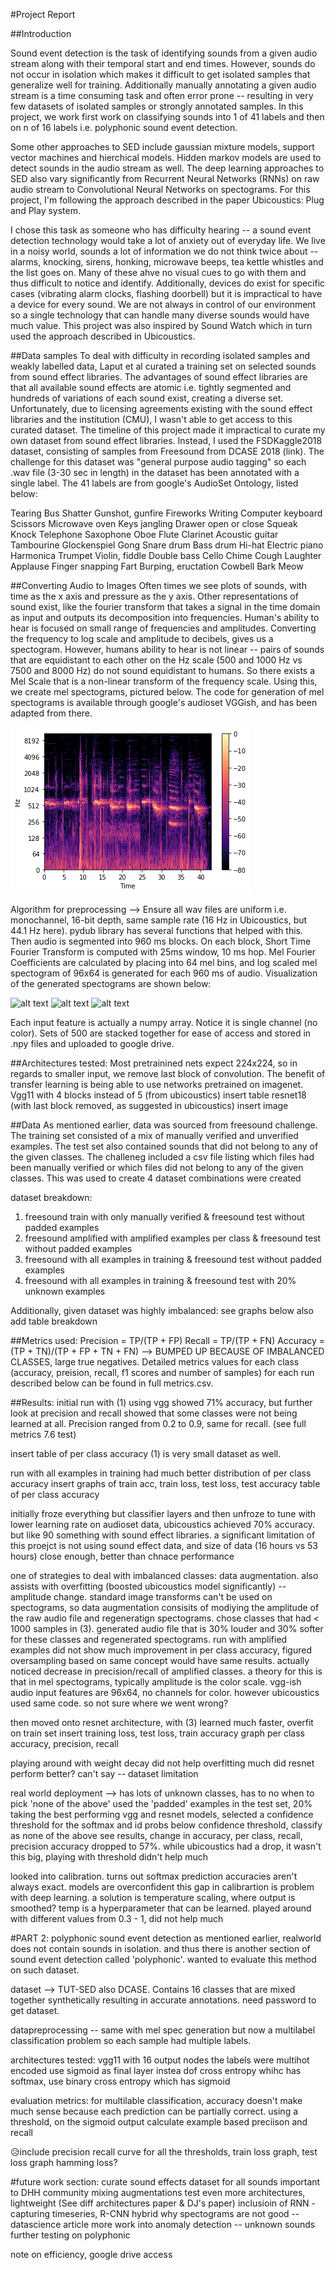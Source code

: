 #Project Report

##Introduction

Sound event detection is the task of identifying sounds from a given audio stream along with their temporal start and end times. However, sounds do not occur in isolation which makes it difficult to get isolated samples that generalize well for training. Additionally manually annotating a given audio stream is a time consuming task and often error prone -- resulting in very few datasets of isolated samples or strongly annotated samples. In this project, we work first work on classifying sounds into 1 of 41 labels and then on n of 16 labels i.e. polyphonic sound event detection.

Some other approaches to SED include gaussian mixture models, support vector machines and hierchical models. Hidden markov models are used to detect sounds in the audio stream as well. The deep learning approaches to SED also vary significantly from Recurrent Neural Networks (RNNs) on raw audio stream to Convolutional Neural Networks on spectograms. For this project, I'm following the approach described in the paper Ubicoustics: Plug and Play system.

I chose this task as someone who has difficulty hearing -- a sound event detection technology would take a lot of anxiety out of everyday life. We live in a noisy world, sounds a lot of information we do not think twice about -- alarms, knocking, sirens, honking, microwave beeps, tea kettle whistles and the list goes on. Many of these ahve no visual cues to go with them and thus difficult to notice and identify. Additionally, devices do exist for specific cases (vibrating alarm clocks, flashing doorbell) but it is impractical to have a device for every sound. We are not always in control of our environment so a single technology that can handle many diverse sounds would have much value. This project was also inspired by Sound Watch which in turn used the approach described in Ubicoustics.   

##Data samples
To deal with difficulty in recording isolated samples and weakly labelled data, Laput et al curated a training set
on selected sounds from sound effect libraries. The advantages of sound effect libraries are that all available sound effects are atomic i.e. tightly segmented and hundreds of variations of each sound exist, creating a diverse set. Unfortunately, due to licensing agreements existing with the sound effect libraries and the institution (CMU), I wasn't able to get access to this curated dataset. The timeline of this project made it impractical to curate my own dataset from sound effect libraries. Instead, I used the FSDKaggle2018 dataset, consisting of samples from Freesound from DCASE 2018 (link). The challenge for this dataset was "general purpose audio tagging" so each .wav file (3-30 sec in length) in the dataset has been annotated with a single label. The 41 labels are from google's AudioSet Ontology, listed below:

Tearing
Bus
Shatter
Gunshot, gunfire
Fireworks
Writing
Computer keyboard
Scissors
Microwave oven
Keys jangling
Drawer open or close
Squeak
Knock
Telephone
Saxophone
Oboe
Flute
Clarinet
Acoustic guitar
Tambourine
Glockenspiel
Gong
Snare drum
Bass drum
Hi-hat
Electric piano
Harmonica
Trumpet
Violin, fiddle
Double bass
Cello
Chime
Cough
Laughter
Applause
Finger snapping
Fart
Burping, eructation
Cowbell
Bark
Meow 

##Converting Audio to Images
Often times we see plots of sounds, with time as the x axis and pressure as the y axis. Other representations of sound exist, like the fourier transform that takes a signal in the time domain as input and outputs its decomposition into frequencies. Human's ability to hear is focused on small range of frequencies and amplitudes. Converting the frequency to log scale and amplitude to decibels, gives us a spectogram. However, humans ability to hear is not linear --  pairs of sounds that are equidistant to each other on the Hz scale (500 and 1000 Hz vs 7500 and 8000 Hz) do not sound equidistant to humans. So there exists a Mel Scale that is a non-linear transform of the frequency scale. Using this, we create mel spectograms, pictured below. The code for generation of mel spectograms is available through google's audioset VGGish, and has been adapted from there.

![alt text](images/mel_spectogram.png) 

Algorithm for preprocessing --> 
Ensure all wav files are uniform i.e. monochannel, 16-bit depth, same sample rate (16 Hz in Ubicoustics, but 44.1 Hz here). pydub library has several functions that helped with this.
Then audio is segmented into 960 ms blocks. On each block, Short Time Fourier Transform is computed with 25ms window, 10 ms hop. Mel Fourier Coefficients are calculated by placing into 64 mel bins, and log scaled mel spectogram of 96x64 is generated for each 960 ms of audio. Visualization of the generated spectograms are shown below:

![alt text](images/mel_spec0.png) 
![alt text](images/mel_spec2.png) 
![alt text](images/mel_spec4.png) 

Each input feature is actually a numpy array. Notice it is single channel (no color). Sets of 500 are stacked together for ease of access and stored in .npy files and uploaded to google drive.

##Architectures tested: 
Most pretrainined nets expect 224x224, so in regards to smaller input, we remove last block of convolution. The benefit of transfer learning is being able to use networks pretrained on imagenet.
Vgg11 with 4 blocks instead of 5 (from ubicoustics) insert table
resnet18 (with last block removed, as suggested in ubicoustics) insert image

##Data
As mentioned earlier, data was sourced from freesound challenge. The training set consisted of a mix of manually verified and unverified examples. The test set also contained sounds that did not belong to any of the given classes. The challeneg included a csv file listing which files had been manually verified or which files did not belong to any of the given classes. This was used to create 4 dataset combinations were created

dataset breakdown: 
1) freesound train with only manually verified & freesound test without padded examples
2) freesound amplified with amplified examples per class & freesound test without padded examples
3) freesound with all examples in training & freesound test without padded examples
4) freesound with all examples in training & freesound test with 20% unknown examples

Additionally, given dataset was highly imbalanced: see graphs below
also add table breakdown

##Metrics used:
Precision = TP/(TP + FP)
Recall = TP/(TP + FN)
Accuracy = (TP + TN)/(TP + FP + TN + FN) --> BUMPED UP BECAUSE OF IMBALANCED CLASSES, large true negatives. Detailed metrics values for each class (accuracy, preision, recall, f1 scores and number of samples) for each run described below can be found in full metrics.csv. 

##Results: 
initial run with (1) using vgg showed 71% accuracy, but further look at precision and recall showed that some classes were not being learned at all. Precision ranged from 0.2 to 0.9, same for recall. (see full metrics 7.6 test)

insert table of per class accuracy
(1) is very small dataset as well. 

run with all examples in training had much better distribution of per class accuracy
insert graphs of train acc, train loss, test loss, test accuracy
table of per class accuracy

initially froze everything but classifier layers and then unfroze to tune with lower learning rate
on audioset data, ubicoustics achieved 70% accuracy. but like 90 something with sound effect libraries. a significant
limitation of this proejct is not using sound effect data, and size of data (16 hours vs 53 hours)
close enough, better than chnace performance


one of strategies to deal with imbalanced classes: data augmentation. also assists with overfitting (boosted ubicoustics model significantly) -- amplitude change. standard image transforms can't be used on spectograms, so data augmentation consisits of modiying the amplitude of the raw audio file and regeneratign spectograms. chose classes that had < 1000 samples in (3). generated audio file that is 30% louder and 30% softer for these classes and regenerated spectograms. 
run with amplified examples did not show much improvement in per class accuracy, figured oversampling based on same concept would have same results. actually noticed decrease in precision/recall of amplified classes. a theory for this is that in mel spectograms, typically amplitude is the color scale. vgg-ish audio input features are 96x64, no channels for color. however ubicoustics used same code. so not sure where we went wrong?


then moved onto resnet architecture, with (3)
learned much faster, overfit on train set
insert training loss, test loss, train accuracy graph
per class accuracy, precision, recall

playing around with weight decay did not help overfitting much
did resnet perform better? can't say -- dataset limitation


real world deployment --> has lots of unknown classes, has to no when to pick 'none of the above'
used the 'padded' examples in the test set, 20%
taking the best performing vgg and resnet models, selected a confidence threshold for the softmax
and id probs below confidence threshold, classify as none of the above
see results, change in accuracy, per class, recall, precision
accuracy dropped to 57%. while ubicoustics had a drop, it wasn't this big, playing with threshold 
didn't help much

looked into calibration. turns out softmax prediction accuracies aren't always exact. models are overconfident
this gap in calibrartion is problem with deep learning. a solution is temperature scaling, where output is smoothed?
temp is a hyperparameter that can be learned. played around with different values from 0.3 - 1, did not help much

#PART 2: polyphonic sound event detection
as mentioned earlier, realworld does not contain sounds in isolation. and thus there is another section of sound event detection called 'polyphonic'. wanted to evaluate this method on such dataset.

dataset --> TUT-SED also DCASE. Contains 16 classes that are mixed together synthetically resulting in accurate annotations. need password to get dataset.

datapreprocessing -- same with mel spec generation but now a multilabel classification problem so each sample had multiple labels.

architectures tested: vgg11 with 16 output nodes
the labels were multihot encoded
use sigmoid as final layer
instea dof cross entropy whihc has softmax, use binary cross entropy which has sigmoid

evaluation metrics: for multilable classification, accuracy doesn't make much sense because
each prediction can be partially correct. using a threshold, on the sigmoid output calculate
example based preciison and recall

😥include precision recall curve for all the thresholds, train loss graph, test loss graph
hamming loss?

#future work section:
curate sound effects dataset for all sounds important to DHH community
mixing augmentations
test even more architectures, lightweight (See diff architectures paper & DJ's paper)
inclusioin of RNN - capturing timeseries, R-CNN hybrid
why spectograms are not good -- datascience article
more work into anomaly detection -- unknown sounds
further testing on polyphonic

note on efficiency, google drive access



